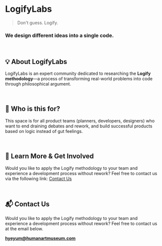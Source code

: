 # LogifyLabs

> Don't guess. Logify.

### We design different ideas into a single code.

<br>

## 💡 About LogifyLabs

LogifyLabs is an expert community dedicated to researching the **Logify methodology**—a process of transforming real-world problems into code through philosophical argument.

<br>

## 🎯 Who is this for?

This space is for all product teams (planners, developers, designers) who want to end draining debates and rework, and build successful products based on logic instead of gut feelings.

<br>

## 🚀 Learn More & Get Involved

Would you like to apply the Logify methodology to your team and experience a development process without rework? Feel free to contact us via the following link: [Contact Us](mailto:hyeyum@humanartmuseum.com)

<br>

## 📬 Contact Us

Would you like to apply the Logify methodology to your team and experience a development process without rework?
Feel free to contact us at the email below.

**hyeyum@humanartmuseum.com**
